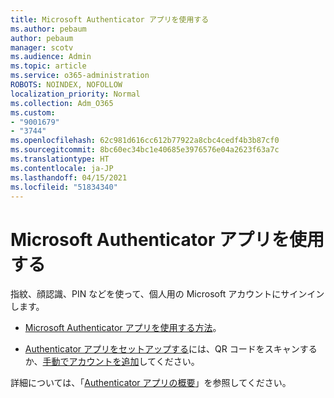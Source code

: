 ```yaml
---
title: Microsoft Authenticator アプリを使用する
ms.author: pebaum
author: pebaum
manager: scotv
ms.audience: Admin
ms.topic: article
ms.service: o365-administration
ROBOTS: NOINDEX, NOFOLLOW
localization_priority: Normal
ms.collection: Adm_O365
ms.custom:
- "9001679"
- "3744"
ms.openlocfilehash: 62c981d616cc612b77922a8cbc4cedf4b3b87cf0
ms.sourcegitcommit: 8bc60ec34bc1e40685e3976576e04a2623f63a7c
ms.translationtype: HT
ms.contentlocale: ja-JP
ms.lasthandoff: 04/15/2021
ms.locfileid: "51834340"
---
```

# <a name="using-the-microsoft-authenticator-app"></a>Microsoft Authenticator アプリを使用する

指紋、顔認識、PIN などを使って、個人用の Microsoft アカウントにサインインします。

- [Microsoft Authenticator アプリを使用する方法](https://support.microsoft.com/help/4026727/microsoft-account-how-to-use-the-microsoft-authenticator-app)。 

- [Authenticator アプリをセットアップする](https://docs.microsoft.com/azure/active-directory/user-help/security-info-setup-auth-app)には、QR コードをスキャンするか、[手動でアカウントを追加](https://docs.microsoft.com/azure/active-directory/user-help/user-help-auth-app-add-account-manual)してください。  

詳細については、「[Authenticator アプリの概要](https://docs.microsoft.com/azure/active-directory/user-help/user-help-auth-app-overview)」を参照してください。
